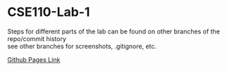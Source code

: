 # CSE110-Lab-1

Steps for different parts of the lab can be found on other branches of the repo/commit history
<br>
see other branches for screenshots, .gitignore, etc.
<br>

[Github Pages Link](https://benjxia.github.io/CSE110-Lab-1/)